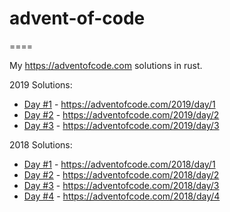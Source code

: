 # advent-of-code
====

My https://adventofcode.com solutions in rust.


2019 Solutions:

- [Day #1](2019/day-1) - https://adventofcode.com/2019/day/1
- [Day #2](2019/day-2) - https://adventofcode.com/2019/day/2
- [Day #3](2019/day-4) - https://adventofcode.com/2019/day/3

2018 Solutions:

- [Day #1](2018/day-1) - https://adventofcode.com/2018/day/1
- [Day #2](2018/day-2) - https://adventofcode.com/2018/day/2
- [Day #3](2018/day-3) - https://adventofcode.com/2018/day/3
- [Day #4](2018/day-4) - https://adventofcode.com/2018/day/4
